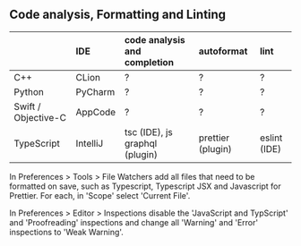 ## Code analysis, Formatting and Linting

|                             | IDE      | code analysis and completion   | autoformat                         | lint                                      |
|:----------------------------|:---------|:-------------------------------|:-----------------------------------|:------------------------------------------|
| C++                         | CLion    | ?                              | ?                                  | ?                                         |
| Python                      | PyCharm  | ?                              | ?                                  | ?                                         |
| Swift / Objective-C         | AppCode  | ?                              | ?                                  | ?                                         |
| TypeScript                  | IntelliJ | tsc (IDE), js graphql (plugin) | prettier (plugin)                  | eslint (IDE)                              |

In Preferences > Tools > File Watchers add all files that need to be formatted on save, such as Typescript, Typescript JSX and Javascript for Prettier. For each, in 'Scope' select 'Current File'.

In Preferences > Editor > Inspections disable the 'JavaScript and TypScript' and 'Proofreading' inspections and change all 'Warning' and 'Error' inspections to 'Weak Warning'.
